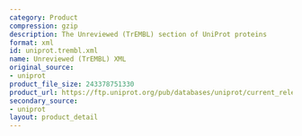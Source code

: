 ```yaml
---
category: Product
compression: gzip
description: The Unreviewed (TrEMBL) section of UniProt proteins
format: xml
id: uniprot.trembl.xml
name: Unreviewed (TrEMBL) XML
original_source:
- uniprot
product_file_size: 243378751330
product_url: https://ftp.uniprot.org/pub/databases/uniprot/current_release/knowledgebase/complete/uniprot_trembl.xml.gz
secondary_source:
- uniprot
layout: product_detail
---
```

